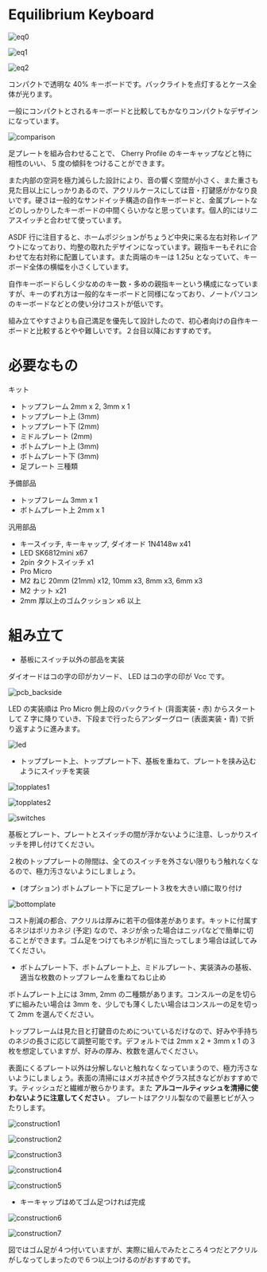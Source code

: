 # Equilibrium Keyboard

![eq0](images/eq0.jpeg)

![eq1](images/eq1.png)

![eq2](images/eq2.png)

コンパクトで透明な 40% キーボードです。バックライトを点灯するとケース全体が光ります。

一般にコンパクトとされるキーボードと比較してもかなりコンパクトなデザインになっています。

![comparison](images/comparison.png)

足プレートを組み合わせることで、 Cherry Profile のキーキャップなどと特に相性のいい、 5 度の傾斜をつけることができます。

また内部の空洞を極力減らした設計により、音の響く空間が小さく、また重さも見た目以上にしっかりあるので、アクリルケースにしては音・打鍵感がかなり良いです。硬さは一般的なサンドイッチ構造の自作キーボードと、金属プレートなどのしっかりしたキーボードの中間くらいかなと思っています。個人的にはリニアスイッチと合わせて使っています。

ASDF 行に注目すると、ホームポジションがちょうど中央に来る左右対称レイアウトになっており、均整の取れたデザインになっています。親指キーもそれに合わせて左右対称に配置しています。また両端のキーは 1.25u となっていて、キーボード全体の横幅を小さくしています。

自作キーボードらしく少なめのキー数・多めの親指キーという構成になっていますが、キーのずれ方は一般的なキーボードと同様になっており、ノートパソコンのキーボードなどとの使い分けコストが低いです。

組み立てやすさよりも自己満足を優先して設計したので、初心者向けの自作キーボードと比較するとやや難しいです。２台目以降におすすめです。

# 必要なもの

キット
- トップフレーム 2mm x 2, 3mm x 1
- トッププレート上 (3mm)
- トッププレート下 (2mm)
- ミドルプレート (2mm)
- ボトムプレート上 (3mm)
- ボトムプレート下 (3mm)
- 足プレート 三種類

予備部品
- トップフレーム 3mm x 1
- ボトムプレート上 2mm x 1

汎用部品
- キースイッチ, キーキャップ, ダイオード 1N4148w x41
- LED SK6812mini x67
- 2pin タクトスイッチ x1
- Pro Micro
- M2 ねじ 20mm (21mm) x12, 10mm x3, 8mm x3, 6mm x3
- M2 ナット x21
- 2mm 厚以上のゴムクッション x6 以上

# 組み立て

- 基板にスイッチ以外の部品を実装

ダイオードはコの字の印がカソード、 LED はコの字の印が Vcc です。

![pcb_backside](images/pcb_backside.png)

LED の実装順は Pro Micro 側上段のバックライト (背面実装・赤) からスタートして Z 字に降りていき、下段まで行ったらアンダーグロー (表面実装・青) で折り返すように進みます。

![led](images/led.png)

- トッププレート上、トッププレート下、基板を重ねて、プレートを挟み込むようにスイッチを実装

![topplates1](images/topplates1.png)

![topplates2](images/topplates2.png)

![switches](images/switches.png)

基板とプレート、プレートとスイッチの間が浮かないように注意、しっかりスイッチを押し付けてください。

２枚のトッププレートの隙間は、全てのスイッチを外さない限りもう触れなくなるので、極力汚さないようにしましょう。

- (オプション) ボトムプレート下に足プレート３枚を大きい順に取り付け

![bottomplate](images/bottomplate.png)

コスト削減の都合、アクリルは厚みに若干の個体差があります。キットに付属するネジはポリカネジ (予定) なので、ネジが余った場合はニッパなどで簡単に切ることができます。ゴム足をつけてもネジが机に当たってしまう場合は試してみてください。

- ボトムプレート下、ボトムプレート上、ミドルプレート、実装済みの基板、適当な枚数のトップフレームを重ねてねじ止め

ボトムプレート上には 3mm, 2mm の二種類があります。コンスルーの足を切らずに組みたい場合は 3mm を、少しでも薄くしたい場合はコンスルーの足を切って 2mm を選んでください。

トップフレームは見た目と打鍵音のためについているだけなので、好みや手持ちのネジの長さに応じて調整可能です。デフォルトでは 2mm x 2 + 3mm x 1 の３枚を想定していますが、好みの厚み、枚数を選んでください。

表面にくるプレート以外は分解しないと触れなくなっていまうので、極力汚さないようにしましょう。表面の清掃にはメガネ拭きやグラス拭きなどがおすすめです。ティッシュだと繊維が散らかります。また **アルコールティッシュを清掃に使わないように注意してください** 。 プレートはアクリル製なので最悪ヒビが入ったりします。

![construction1](images/construction1.png)

![construction2](images/construction2.png)

![construction3](images/construction3.png)

![construction4](images/construction4.png)

![construction5](images/construction5.png)

- キーキャップはめてゴム足つければ完成

![construction6](images/construction6.png)

![construction7](images/construction7.png)

図ではゴム足が４つ付いていますが、実際に組んでみたところ４つだとアクリルがしなってしまったので６つ以上つけるのがおすすめです。
